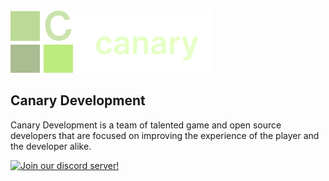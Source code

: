 <img src="CanaryLogoGreenBanner.png" width="321px" height="100px">

## Canary Development

Canary Development is a team of talented game and open source developers that are focused on improving the experience of the player and the developer alike.

[![Join our discord server!](https://i.ibb.co/0JkzJ6W/Discord.png)](https://discord.gg/cwwcZtqJAt)
